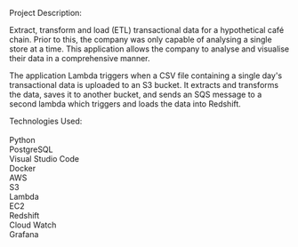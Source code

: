 Project Description:

Extract, transform and load (ETL) transactional data for a hypothetical café chain. Prior to this, the company was only capable of analysing a single store at a time. This application allows the company to analyse and visualise their data in a comprehensive manner. <br />

The application Lambda triggers when a CSV file containing a single day's transactional data is uploaded to an S3 bucket. It extracts and transforms the data, saves it to another bucket, and sends an SQS message to a second lambda which triggers and loads the data into Redshift.

Technologies Used:<br />
<br />
Python <br />
PostgreSQL<br />
Visual Studio Code<br />
Docker<br />
AWS<br />
S3<br />
Lambda<br />
EC2<br />
Redshift<br />
Cloud Watch<br />
Grafana<br />

